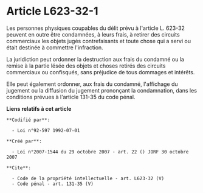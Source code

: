 # Article L623-32-1

Les personnes physiques coupables du délit prévu à l'article L. 623-32 peuvent en outre être condamnées, à leurs frais, à
retirer des circuits commerciaux les objets jugés contrefaisants et toute chose qui a servi ou était destinée à commettre
l'infraction. 

La juridiction peut ordonner la destruction aux frais du condamné ou la remise à la partie lésée des objets et choses retirés
des circuits commerciaux ou confisqués, sans préjudice de tous dommages et intérêts. 

Elle peut également ordonner, aux frais du condamné, l'affichage du jugement ou la diffusion du jugement prononçant la
condamnation, dans les conditions prévues à l'article 131-35 du code pénal.

**Liens relatifs à cet article**

	**Codifié par**:

	  - Loi n°92-597 1992-07-01

	**Créé par**:

	  - Loi n°2007-1544 du 29 octobre 2007 - art. 22 () JORF 30 octobre 2007

	**Cite**:

	  - Code de la propriété intellectuelle - art. L623-32 (V)
	  - Code pénal - art. 131-35 (V)
